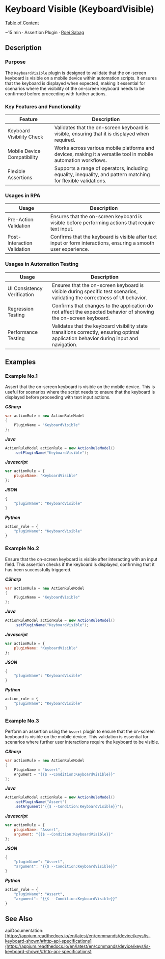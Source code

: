 # Keyboard Visible (KeyboardVisible)

[Table of Content](../Home.md)  

~15 min · Assertion Plugin · [Roei Sabag](https://www.linkedin.com/in/roei-sabag-247aa18/)

## Description

### Purpose

The `KeyboardVisible` plugin is designed to validate that the on-screen keyboard is visible on a mobile device within automation scripts. 
It ensures that the keyboard is displayed when expected, making it essential for scenarios where the visibility of the on-screen keyboard needs to be confirmed before proceeding with further actions.

### Key Features and Functionality

| Feature                     | Description                                                                                                   |
|-----------------------------|---------------------------------------------------------------------------------------------------------------|
| Keyboard Visibility Check   | Validates that the on-screen keyboard is visible, ensuring that it is displayed when required.                |
| Mobile Device Compatibility | Works across various mobile platforms and devices, making it a versatile tool in mobile automation workflows. |
| Flexible Assertions         | Supports a range of operators, including equality, inequality, and pattern matching for flexible validations. |

### Usages in RPA

| Usage                       | Description                                                                                                     |
|-----------------------------|-----------------------------------------------------------------------------------------------------------------|
| Pre-Action Validation       | Ensures that the on-screen keyboard is visible before performing actions that require text input.               |
| Post-Interaction Validation | Confirms that the keyboard is visible after text input or form interactions, ensuring a smooth user experience. |

### Usages in Automation Testing

| Usage                        | Description                                                                                                                            |
|------------------------------|----------------------------------------------------------------------------------------------------------------------------------------|
| UI Consistency Verification  | Ensures that the on-screen keyboard is visible during specific test scenarios, validating the correctness of UI behavior.              |
| Regression Testing           | Confirms that changes to the application do not affect the expected behavior of showing the on-screen keyboard.                        |
| Performance Testing          | Validates that the keyboard visibility state transitions correctly, ensuring optimal application behavior during input and navigation. |

## Examples

### Example No.1

Assert that the on-screen keyboard is visible on the mobile device. 
This is useful for scenarios where the script needs to ensure that the keyboard is displayed before proceeding with text input actions.

_**CSharp**_

```csharp
var actionRule = new ActionRuleModel
{
    PluginName = "KeyboardVisible"
};
```

_**Java**_

```java
ActionRuleModel actionRule = new ActionRuleModel()
    .setPluginName("KeyboardVisible");
```

_**Javascript**_

```js
var actionRule = {
    pluginName: "KeyboardVisible"
};
```

_**JSON**_

```js
{
    "pluginName": "KeyboardVisible"
}
```

_**Python**_

```python
action_rule = {
    "pluginName": "KeyboardVisible"
}
```
### Example No.2

Ensure that the on-screen keyboard is visible after interacting with an input field. 
This assertion checks if the keyboard is displayed, confirming that it has been successfully triggered.

_**CSharp**_

```csharp
var actionRule = new ActionRuleModel
{
    PluginName = "KeyboardVisible"
};
```

_**Java**_

```java
ActionRuleModel actionRule = new ActionRuleModel()
    .setPluginName("KeyboardVisible");
```

_**Javascript**_

```js
var actionRule = {
    pluginName: "KeyboardVisible"
};
```

_**JSON**_

```js
{
    "pluginName": "KeyboardVisible"
}
```

_**Python**_

```python
action_rule = {
    "pluginName": "KeyboardVisible"
}
```
### Example No.3

Perform an assertion using the `Assert` plugin to ensure that the on-screen keyboard is visible on the mobile device. 
This validation is essential for scenarios where further user interactions require the keyboard to be visible.

_**CSharp**_

```csharp
var actionRule = new ActionRuleModel
{
    PluginName = "Assert",
    Argument = "{{$ --Condition:KeyboardVisible}}"
};
```

_**Java**_

```java
ActionRuleModel actionRule = new ActionRuleModel()
    .setPluginName("Assert")
    .setArgument("{{$ --Condition:KeyboardVisible}}");
```

_**Javascript**_

```js
var actionRule = {
    pluginName: "Assert",
    argument: "{{$ --Condition:KeyboardVisible}}"
};
```

_**JSON**_

```js
{
    "pluginName": "Assert",
    "argument": "{{$ --Condition:KeyboardVisible}}"
}
```

_**Python**_

```python
action_rule = {
    "pluginName": "Assert",
    "argument": "{{$ --Condition:KeyboardVisible}}"
}
```

## See Also

apiDocumentation: [https://appium.readthedocs.io/en/latest/en/commands/device/keys/is-keyboard-shown/#http-api-specifications](https://appium.readthedocs.io/en/latest/en/commands/device/keys/is-keyboard-shown/#http-api-specifications)
